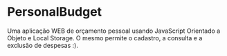 # PersonalBudget
Uma aplicação WEB de orçamento pessoal usando JavaScript Orientado a Objeto e Local Storage. O mesmo permite o cadastro, a consulta e a exclusão de despesas :).

